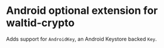 # Android optional extension for waltid-crypto

Adds support for `AndroidKey`, an Android Keystore backed `Key`.
